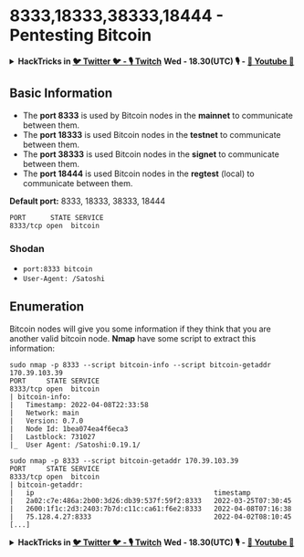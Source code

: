 # 8333,18333,38333,18444 - Pentesting Bitcoin

<details>

<summary><strong>HackTricks in </strong><a href="https://twitter.com/carlospolopm"><strong>🐦 Twitter 🐦 - </strong></a><a href="https://www.twitch.tv/hacktricks_live/schedule"><strong>🎙️ Twitch</strong></a> <strong>Wed - 18.30(UTC) 🎙️ - </strong> <a href="https://www.youtube.com/@hacktricks_LIVE"><strong>🎥 Youtube 🎥</strong></a></summary>

* Do you work in a **cybersecurity company**? Do you want to see your **company advertised in HackTricks**? or do you want to have access to the **latest version of the PEASS or download HackTricks in PDF**? Check the [**SUBSCRIPTION PLANS**](https://github.com/sponsors/carlospolop)!
* Discover [**The PEASS Family**](https://opensea.io/collection/the-peass-family), our collection of exclusive [**NFTs**](https://opensea.io/collection/the-peass-family)
* Get the [**official PEASS & HackTricks swag**](https://peass.creator-spring.com)
* **Join the** [**💬**](https://emojipedia.org/speech-balloon/) [**Discord group**](https://discord.gg/hRep4RUj7f) or the [**telegram group**](https://t.me/peass) or **follow** me on **Twitter** [**🐦**](https://github.com/carlospolop/hacktricks/tree/7af18b62b3bdc423e11444677a6a73d4043511e9/\[https:/emojipedia.org/bird/README.md)[**@carlospolopm**](https://twitter.com/carlospolopm)**.**
* **Share your hacking tricks by submitting PRs to the [hacktricks repo](https://github.com/carlospolop/hacktricks) and [hacktricks-cloud repo](https://github.com/carlospolop/hacktricks-cloud)**.

</details>

## Basic Information

* The **port 8333** is used by Bitcoin nodes in the **mainnet** to communicate between them.
* The **port 18333** is used Bitcoin nodes in the **testnet** to communicate between them.
* The **port 38333** is used Bitcoin nodes in the **signet** to communicate between them.
* The **port 18444** is used Bitcoin nodes in the **regtest** (local) to communicate between them.

**Default port:** 8333, 18333, 38333, 18444

```
PORT      STATE SERVICE
8333/tcp open  bitcoin
```

### Shodan

* `port:8333 bitcoin`
* `User-Agent: /Satoshi`

## Enumeration

Bitcoin nodes will give you some information if they think that you are another valid bitcoin node. **Nmap** have some script to extract this information:

```
sudo nmap -p 8333 --script bitcoin-info --script bitcoin-getaddr 170.39.103.39
PORT     STATE SERVICE
8333/tcp open  bitcoin
| bitcoin-info: 
|   Timestamp: 2022-04-08T22:33:58
|   Network: main
|   Version: 0.7.0
|   Node Id: 1bea074ea4f6eca3
|   Lastblock: 731027
|_  User Agent: /Satoshi:0.19.1/

sudo nmap -p 8333 --script bitcoin-getaddr 170.39.103.39
PORT     STATE SERVICE
8333/tcp open  bitcoin
| bitcoin-getaddr: 
|   ip                                            timestamp
|   2a02:c7e:486a:2b00:3d26:db39:537f:59f2:8333   2022-03-25T07:30:45
|   2600:1f1c:2d3:2403:7b7d:c11c:ca61:f6e2:8333   2022-04-08T07:16:38
|   75.128.4.27:8333                              2022-04-02T08:10:45
[...]
```

<details>

<summary><strong>HackTricks in </strong><a href="https://twitter.com/carlospolopm"><strong>🐦 Twitter 🐦 - </strong></a><a href="https://www.twitch.tv/hacktricks_live/schedule"><strong>🎙️ Twitch</strong></a> <strong>Wed - 18.30(UTC) 🎙️ - </strong> <a href="https://www.youtube.com/@hacktricks_LIVE"><strong>🎥 Youtube 🎥</strong></a></summary>

* Do you work in a **cybersecurity company**? Do you want to see your **company advertised in HackTricks**? or do you want to have access to the **latest version of the PEASS or download HackTricks in PDF**? Check the [**SUBSCRIPTION PLANS**](https://github.com/sponsors/carlospolop)!
* Discover [**The PEASS Family**](https://opensea.io/collection/the-peass-family), our collection of exclusive [**NFTs**](https://opensea.io/collection/the-peass-family)
* Get the [**official PEASS & HackTricks swag**](https://peass.creator-spring.com)
* **Join the** [**💬**](https://emojipedia.org/speech-balloon/) [**Discord group**](https://discord.gg/hRep4RUj7f) or the [**telegram group**](https://t.me/peass) or **follow** me on **Twitter** [**🐦**](https://github.com/carlospolop/hacktricks/tree/7af18b62b3bdc423e11444677a6a73d4043511e9/\[https:/emojipedia.org/bird/README.md)[**@carlospolopm**](https://twitter.com/carlospolopm)**.**
* **Share your hacking tricks by submitting PRs to the [hacktricks repo](https://github.com/carlospolop/hacktricks) and [hacktricks-cloud repo](https://github.com/carlospolop/hacktricks-cloud)**.

</details>
